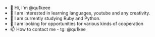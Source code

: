 - 👋 Hi, I'm @qu1keee
- 👀 I am interested in learning languages, youtube and any creativity.
- 🌱 I am currently studying Ruby and Python.
- 💞 ️I am looking for opportunities for various kinds of cooperation
- 📫 How to contact me - tg: @qu1kee

<!---
qu1keee/qu1keee is a ✨ special ✨ repository because its `README.md` (this file) appears on your GitHub profile.
You can click the Preview link to take a look at your changes.
--->

